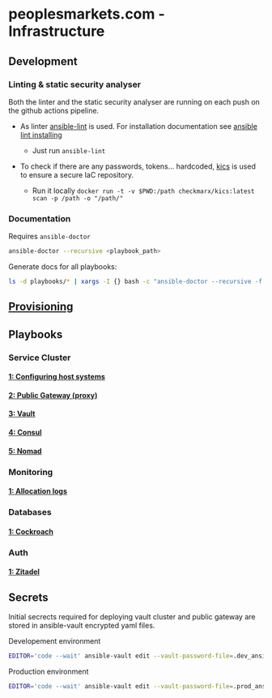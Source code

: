 # peoplesmarkets.com - Infrastructure

## Development

### Linting & static security analyser

Both the linter and the static security analyser are running on each push on the github actions pipeline.

- As linter [ansible-lint](https://ansible.readthedocs.io/projects/lint/) is used. For installation documentation see [ansible lint installing](https://ansible.readthedocs.io/projects/lint/)

  - Just run `ansible-lint`

- To check if there are any passwords, tokens... hardcoded, [kics](https://kics.io/index.html) is used to ensure a secure IaC repository.
  - Run it locally `docker run -t -v $PWD:/path checkmarx/kics:latest scan -p /path -o "/path/"`

### Documentation

Requires `ansible-doctor`

```sh
ansible-doctor --recursive <playbook_path>
```

Generate docs for all playbooks:

```sh
ls -d playbooks/* | xargs -I {} bash -c "ansible-doctor --recursive -f {}"
```

## [Provisioning](./provisioning/)

## Playbooks

### Service Cluster

#### [1: Configuring host systems](./playbooks/host/)

#### [2: Public Gateway (proxy)](./playbooks/public_gateway/)

#### [3: Vault](./playbooks/vault/)

#### [4: Consul](./playbooks/consul/)

#### [5: Nomad](./playbooks/nomad/)

### Monitoring

#### [1: Allocation logs](./playbooks/logging/)

### Databases

#### [1: Cockroach](./playbooks/cockroach/)

### Auth

#### [1: Zitadel](./playbooks/zitadel/)

## Secrets

Initial secrects required for deploying vault cluster and public gateway are stored in ansible-vault encrypted yaml files.

Developement environment

```sh
EDITOR='code --wait' ansible-vault edit --vault-password-file=.dev_ansible_vault_pass vaults/dev.yaml
```

Production environment

```sh
EDITOR='code --wait' ansible-vault edit --vault-password-file=.prod_ansible_vault_pass vaults/prod.yaml
```
